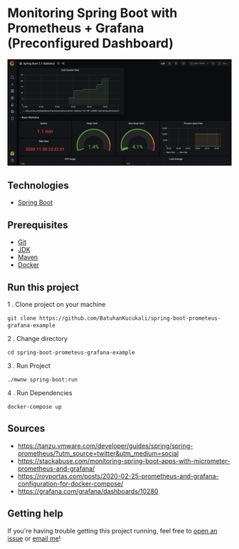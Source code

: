 # Monitoring Spring Boot with Prometheus + Grafana (Preconfigured Dashboard)

![Grafana Dashboard](https://github.com/BatuhanKucukali/spring-boot-prometeus-grafana-example/blob/master/grafana-dashboard.png?raw=true "Grafana Dashboard")

## Technologies
* [Spring Boot](https://spring.io/)

## Prerequisites
* [Git](https://git-scm.com/book/en/v2/Getting-Started-Installing-Git)
* [JDK](https://openjdk.java.net/)
* [Maven](https://maven.apache.org/)
* [Docker](https://www.docker.com/)

## Run this project
1 . Clone project on your machine
```
git clone https://github.com/BatuhanKucukali/spring-boot-prometeus-grafana-example
```
2 . Change directory
```
cd spring-boot-prometeus-grafana-example
```
3 . Run Project
```
./mwnw spring-boot:run
```
4 . Run Dependencies
```
docker-compose up
```

## Sources

* https://tanzu.vmware.com/developer/guides/spring/spring-prometheus/?utm_source=twitter&utm_medium=social
* https://stackabuse.com/monitoring-spring-boot-apps-with-micrometer-prometheus-and-grafana/
* https://royportas.com/posts/2020-02-25-prometheus-and-grafana-configuration-for-docker-compose/
* https://grafana.com/grafana/dashboards/10280

## Getting help

If you're having trouble getting this project running, feel free to [open an issue](https://github.com/BatuhanKucukali/spring-boot-prometeus-grafana-example/issues/new) or [email me](mailto:mail@batuhankucukali.com)!